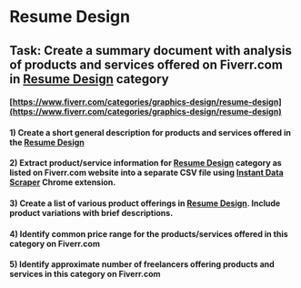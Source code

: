 # Resume Design
## Task: Create a summary document with analysis of products and services offered on Fiverr.com in [Resume Design](https://www.fiverr.com/categories/graphics-design/resume-design) category
#### [https://www.fiverr.com/categories/graphics-design/resume-design](https://www.fiverr.com/categories/graphics-design/resume-design)
#### 1) Create a short general description for products and services offered in the [Resume Design](https://www.fiverr.com/categories/graphics-design/resume-design)
#### 2) Extract product/service information for [Resume Design](https://www.fiverr.com/categories/graphics-design/resume-design) category as listed on Fiverr.com website into a separate CSV file using [Instant Data Scraper](https://chrome.google.com/webstore/detail/instant-data-scraper/ofaokhiedipichpaobibbnahnkdoiiah) Chrome extension.
#### 3) Create a list of various product offerings in [Resume Design](https://www.fiverr.com/categories/graphics-design/resume-design). Include product variations with brief descriptions.
#### 4) Identify common price range for the products/services offered in this category on Fiverr.com
#### 5) Identify approximate number of freelancers offering products and services in this category on Fiverr.com
